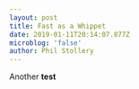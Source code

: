```yaml
---
layout: post
title: Fast as a Whippet
date: 2019-01-11T20:14:07.877Z
microblog: 'false'
author: Phil Stollery
---
```


Another **test**
